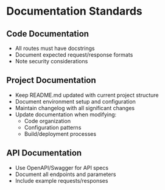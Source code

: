 # Documentation Standards

## Code Documentation

- All routes must have docstrings
- Document expected request/response formats
- Note security considerations

## Project Documentation

- Keep README.md updated with current project structure
- Document environment setup and configuration
- Maintain changelog with all significant changes
- Update documentation when modifying:
  - Code organization
  - Configuration patterns
  - Build/deployment processes

## API Documentation

- Use OpenAPI/Swagger for API specs
- Document all endpoints and parameters
- Include example requests/responses
